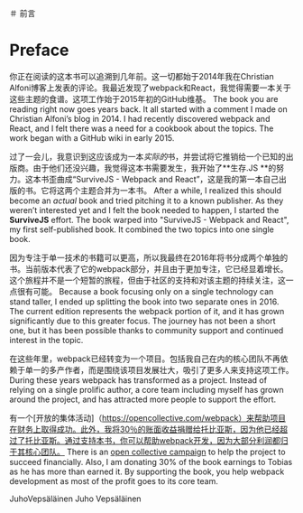 ＃ 前言
# Preface

你正在阅读的这本书可以追溯到几年前。这一切都始于2014年我在Christian Alfoni博客上发表的评论。我最近发现了webpack和React，我觉得需要一本关于这些主题的食谱。这项工作始于2015年初的GitHub维基。
The book you are reading right now goes years back. It all started with a comment I made on Christian Alfoni’s blog in 2014. I had recently discovered webpack and React, and I felt there was a need for a cookbook about the topics. The work began with a GitHub wiki in early 2015.

过了一会儿，我意识到这应该成为一本*实际的*书，并尝试将它推销给一个已知的出版商。由于他们还没兴趣，我觉得这本书需要发生，我开始了**生存.JS **的努力。这本书歪曲成“SurviveJS  -  Webpack and React”，这是我的第一本自己出版的书。它将这两个主题合并为一本书。
After a while, I realized this should become an *actual* book and tried pitching it to a known publisher. As they weren’t interested yet and I felt the book needed to happen, I started the **SurviveJS** effort. The book warped into "SurviveJS - Webpack and React", my first self-published book. It combined the two topics into one single book.

因为专注于单一技术的书籍可以更高，所以我最终在2016年将书分成两个单独的书。当前版本代表了它的webpack部分，并且由于更加专注，它已经显着增长。这个旅程并不是一个短暂的旅程，但由于社区的支持和对该主题的持续关注，这一点很有可能。
Because a book focusing only on a single technology can stand taller, I ended up splitting the book into two separate ones in 2016. The current edition represents the webpack portion of it, and it has grown significantly due to this greater focus. The journey has not been a short one, but it has been possible thanks to community support and continued interest in the topic.

在这些年里，webpack已经转变为一个项目。包括我自己在内的核心团队不再依赖于单一的多产作者，而是围绕该项目发展壮大，吸引了更多人来支持这项工作。
During these years webpack has transformed as a project. Instead of relying on a single prolific author, a core team including myself has grown around the project, and has attracted more people to support the effort.

有一个[开放的集体活动]（https://opencollective.com/webpack）来帮助项目在财务上取得成功。此外，我将30％的账面收益捐赠给托比亚斯，因为他已经超过了托比亚斯。通过支持本书，你可以帮助webpack开发，因为大部分利润都归于其核心团队。
There is an [open collective campaign](https://opencollective.com/webpack) to help the project to succeed financially. Also, I am donating 30% of the book earnings to Tobias as he has more than earned it. By supporting the book, you help webpack development as most of the profit goes to its core team.

JuhoVepsäläinen
Juho Vepsäläinen

